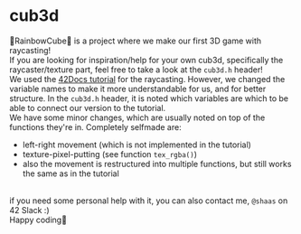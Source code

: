 # cub3d
🌈RainbowCube🌈 is a project where we make our first 3D game with raycasting! <br>
If you are looking for inspiration/help for your own cub3d, specifically the raycaster/texture part, feel free to take a look at the `cub3d.h` header! <br>
We used the [42Docs tutorial](https://lodev.org/cgtutor/raycasting.html) for the raycasting. However, we changed the variable names to make it more understandable for us, and for better structure. In the `cub3d.h` header, it is noted which variables are which to be able to connect our version to the tutorial. <br>
We have some minor changes, which are usually noted on top of the functions they're in. Completely selfmade are:
- left-right movement (which is not implemented in the tutorial)
- texture-pixel-putting (see function `tex_rgba()`)
- also the movement is restructured into multiple functions, but still works the same as in the tutorial <br> <br>

if you need some personal help with it, you can also contact me, `@shaas` on 42 Slack :) <br>
Happy coding🌈
